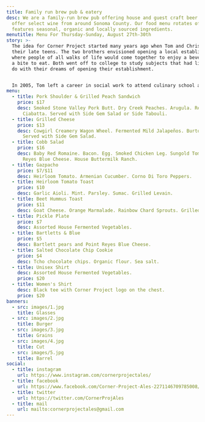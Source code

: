 ```yaml
---
title: Family run brew pub & eatery
desc: We are a family-run brew pub offering house and guest craft beer. We also
  offer select wine from around Sonoma County. Our food menu rotates often, and
  features seasonal, organic and locally sourced ingredients.
menutitle: Menu For Thursday-Sunday, August 27th-30th
story: >-
  The idea for Corner Project started many years ago when Tom and Chris were in
  their late teens. The two brothers envisioned opening a local establishment
  where people of all walks of life would come together to enjoy a beverage and
  a bite to eat. Both went off to college to study subjects that had little to
  do with their dreams of opening their establishment.


  In 2005, Tom left a career in social work to attend culinary school and a few years later, Chris began brewing beer on his stove-top. In early 2017 the two of them revisited their dream in a more serious mindset and brought the concept of Corner Project to fruition.
menu:
  - title: Pork Shoulder & Grilled Peach Sandwich
    price: $17
    desc: Smoked Stone Valley Pork Butt. Dry Creek Peaches. Arugula. Red Bird
      Ciabatta. Served with Side Gem Salad or Side Tabouli.
  - title: Grilled Cheese
    price: $13
    desc: Cowgirl Creamery Wagon Wheel. Fermented Mild Jalapeños. BurtoNZ French.
      Served with Side Gem Salad.
  - title: Cobb Salad
    price: $16
    desc: Baby Red Romaine. Bacon. Egg. Smoked Chicken Leg. Sungold Tomato. Point
      Reyes Blue Cheese. House Buttermilk Ranch.
  - title: Gazpacho
    price: $7/$11
    desc: Heirloom Tomato. Armenian Cucumber. Corno Di Toro Peppers.
  - title: Heirloom Tomato Toast
    price: $10
    desc: Garlic Aioli. Mint. Parsley. Sumac. Grilled Levain.
  - title: Beet Hummus Toast
    price: $11
    desc: Goat Cheese. Orange Marmalade. Rainbow Chard Sprouts. Grilled Levain.
  - title: Pickle Plate
    price: $7
    desc: Assorted House Fermented Vegetables.
  - title: Bartletts & Blue
    price: $5
    desc: Bartlett pears and Point Reyes Blue Cheese.
  - title: Salted Chocolate Chip Cookie
    price: $4
    desc: Tcho chocolate chips. Organic flour. Sea salt.
  - title: Unisex Shirt
    desc: Assorted House Fermented Vegetables.
    price: $20
  - title: Women's Shirt
    desc: Black tee with Corner Project logo on the chest.
    price: $20
banners:
  - src: images/1.jpg
    title: Glasses
  - src: images/2.jpg
    title: Burger
  - src: images/3.jpg
    title: Grains
  - src: images/4.jpg
    title: Cut
  - src: images/5.jpg
    title: Barrel
social:
  - title: instagram
    url: https://www.instagram.com/cornerprojectales/
  - title: facebook
    url: https://www.facebook.com/Corner-Project-Ales-2271146709785008/
  - title: twitter
    url: https://twitter.com/CornerProjAles
  - title: mail
    url: mailto:cornerprojectales@gmail.com
---
```


